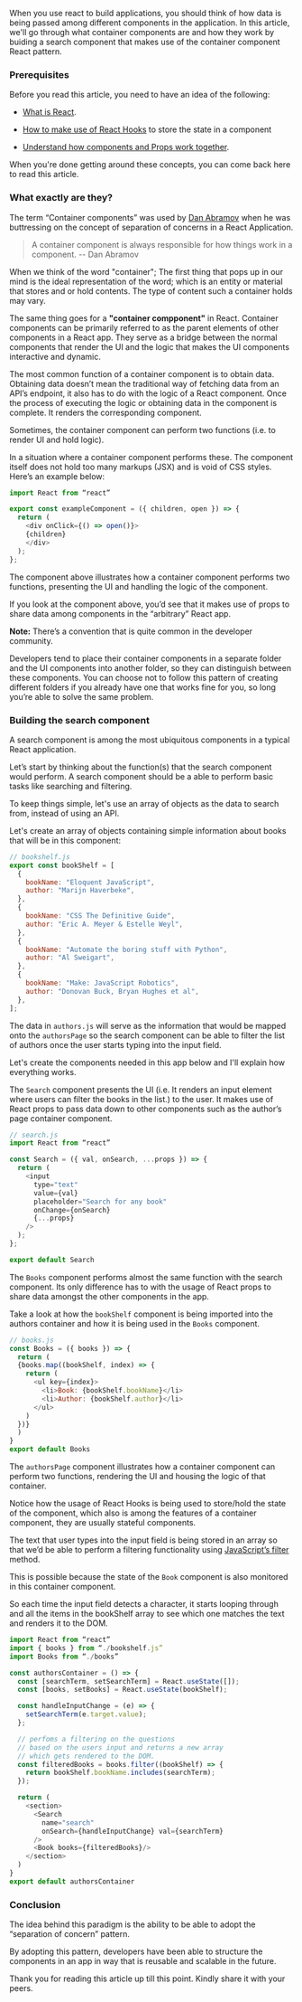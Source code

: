 When you use react to build applications, you should think of how data is being passed among different components in the application. In this article, we'll go through what container components are and how they work by buiding a search component that makes use of the container component React pattern.

### Prerequisites

Before you read this article, you need to have an idea of the following:

- [What is React](https://reactjs.org).

- [How to make use of React Hooks](https://reactjs.org/docs/hooks-intro.html) to store the state in a component

- [Understand how components and Props work together](https://reactjs.org/docs/components-and-props.html).

When you're done getting around these concepts, you can come back here to read this article.

### What exactly are they?

The term “Container components” was used by [Dan Abramov](https://overreacted.io/) when he was buttressing on the concept of separation of concerns in a React Application.

> A container component is always responsible for how things work in a component. -- Dan Abramov

When we think of the word "container"; The first thing that pops up in our mind is the ideal representation of the word; which is an entity or material that stores and or hold contents. The type of content such a container holds may vary.

The same thing goes for a **"container compponent"** in React. Container components can be primarily referred to as the parent elements of other components in a React app. They serve as a bridge between the normal components that render the UI and the logic that makes the UI components interactive and dynamic.

The most common function of a container component is to obtain data. Obtaining data doesn’t mean the traditional way of fetching data from an API’s endpoint, it also has to do with the logic of a React component. Once the process of executing the logic or obtaining data in the component is complete. It renders the corresponding component.

Sometimes, the container component can perform two functions (i.e. to render UI and hold logic). 

In a situation where a container component performs these. The component itself does not hold too many markups (JSX) and is void of CSS styles. Here’s an example below:

```js
import React from “react”

export const exampleComponent = ({ children, open }) => {
  return (
    <div onClick={() => open()}>
	{children}
    </div>
  );
};
```

The component above illustrates how a container component performs two functions, presenting the UI and handling the logic of the component.

If you look at the component above, you’d see that it makes use of props to share data among components in the “arbitrary” React app.

**Note:** There’s a convention that is quite common in the developer community.

Developers tend to place their container components in a separate folder and the UI components into another folder, so they can distinguish between these components. You can choose not to follow this pattern of creating different folders if you already have one that works fine for you, so long you’re able to solve the same problem.

### Building the search component

A search component is among the most ubiquitous components in a typical React application.

Let’s start by thinking about the function(s) that the search component would perform. A search component should be a able to perform basic tasks like searching and filtering.

To keep things simple, let's use an array of objects as the data to search from, instead of using an API.

Let's create an array of objects containing simple information about books that will be in this component:

```js
// bookshelf.js
export const bookShelf = [
  {
    bookName: "Eloquent JavaScript",
    author: "Marijn Haverbeke",
  },
  {
    bookName: "CSS The Definitive Guide",
    author: "Eric A. Meyer & Estelle Weyl",
  },
  {
    bookName: "Automate the boring stuff with Python",
    author: "Al Sweigart",
  },
  {
    bookName: "Make: JavaScript Robotics",
    author: "Donovan Buck, Bryan Hughes et al",
  },
];
```

The data in `authors.js` will serve as the information that would be mapped onto the `authorsPage` so the search component can be able to filter the list of authors once the user starts typing into the input field.

Let's create the components needed in this app below and I'll explain how everything works.

The `Search` component presents the UI (i.e. It renders an input element where users can filter the books in the list.) to the user. It makes use of React props to pass data down to other components such as the author’s page container component.

```js
// search.js
import React from “react”

const Search = ({ val, onSearch, ...props }) => {
  return (
    <input
	  type="text"
	  value={val}
	  placeholder="Search for any book"
	  onChange={onSearch}
	  {...props}
	/>
  );
};

export default Search
```

The `Books` component performs almost the same function with the search component. Its only difference has to with the usage of React props to share data amongst the other components in the app.

Take a look at how the `bookShelf` component is being imported into the authors container and how it is being used in the `Books` component.

```js
// books.js
const Books = ({ books }) => {
  return (
  {books.map((bookShelf, index) => {
    return (
	  <ul key={index}>
	    <li>Book: {bookShelf.bookName}</li>
		<li>Author: {bookShelf.author}</li>
	  </ul>
    )
  })}
  )
}
export default Books
```

The `authorsPage` component illustrates how a container component can perform two functions, rendering the UI and housing the logic of that container.

Notice how the usage of React Hooks is being used to store/hold the state of the component, which also is among the features of a container component, they are usually stateful components.

The text that user types into the input field is being stored in an array so that we’d be able to perform a filtering functionality using [JavaScript’s filter](https://developer.mozilla.org/en-US/docs/Web/JavaScript/Reference/Global_Objects/Array/) method.

This is possible because the state of the `Book` component is also monitored in this container component.

So each time the input field detects a character, it starts looping through and all the items in the bookShelf array to see which one matches the text and renders it to the DOM.

```js
import React from “react”
import { books } from “./bookshelf.js”
import Books from “./books”

const authorsContainer = () => {
  const [searchTerm, setSearchTerm] = React.useState([]);
  const [books, setBooks] = React.useState(bookShelf);

  const handleInputChange = (e) => {
    setSearchTerm(e.target.value);
  };

  // perfoms a filtering on the questions
  // based on the users input and returns a new array
  // which gets rendered to the DOM.
  const filteredBooks = books.filter((bookShelf) => {
    return bookShelf.bookName.includes(searchTerm);
  });

  return (
    <section>
	  <Search
	    name="search"
		onSearch={handleInputChange} val={searchTerm}
	  />
	  <Book books={filteredBooks}/>
	</section>
  )
}
export default authorsContainer
```

### Conclusion

The idea behind this paradigm is the ability to be able to adopt the “separation of concern” pattern.

By adopting this pattern, developers have been able to structure the components in an app in way that is reusable and scalable in the future.

Thank you for reading this article up till this point. Kindly share it with your peers.
